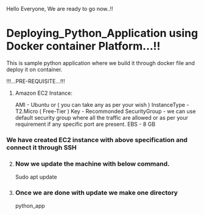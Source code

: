 Hello Everyone,
We are ready to go now..!!

# Deploying_Python_Application using Docker container Platform...!!
This is sample python application where we build it through docker file and deploy it on container.

!!!...PRE-REQUISITE...!!!

1) Amazon EC2 Instance:

   AMI - Ubuntu or ( you can take any as per your wish )
   InstanceType - T2.Micro ( Free-Tier )
   Key - Recommonded
   SecurityGroup - we can use default security group where all the traffic are allowed or as per your requirement if any specific port 
                   are present.
   EBS - 8 GB

### We have created EC2 instance with above specification and connect it through SSH

2) ### Now we update the machine with below command.
   Sudo apt update
3) ### Once we are done with update we make one directory
   python_app



   


